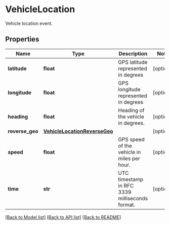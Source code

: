 # VehicleLocation

Vehicle location event.
## Properties
Name | Type | Description | Notes
------------ | ------------- | ------------- | -------------
**latitude** | **float** | GPS latitude represented in degrees | [optional] 
**longitude** | **float** | GPS longitude represented in degrees | [optional] 
**heading** | **float** | Heading of the vehicle in degrees. | [optional] 
**reverse_geo** | [**VehicleLocationReverseGeo**](VehicleLocationReverseGeo.md) |  | [optional] 
**speed** | **float** | GPS speed of the vehicle in miles per hour. | [optional] 
**time** | **str** | UTC timestamp in RFC 3339 milliseconds format. | [optional] 

[[Back to Model list]](../README.md#documentation-for-models) [[Back to API list]](../README.md#documentation-for-api-endpoints) [[Back to README]](../README.md)


